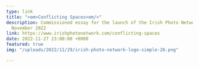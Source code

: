 ```yaml
---
type: link
title: "<em>Conflicting Spaces<em/>"
description: Commissioned essay for the launch of the Irish Photo Network website,
  November 2022
link: https://www.irishphotonetwork.com/conflicting-spaces
date: 2022-11-27 23:00:00 +0000
featured: true
img: "/uploads/2022/11/29/irish-photo-network-logo-simple-26.png"

---
```

